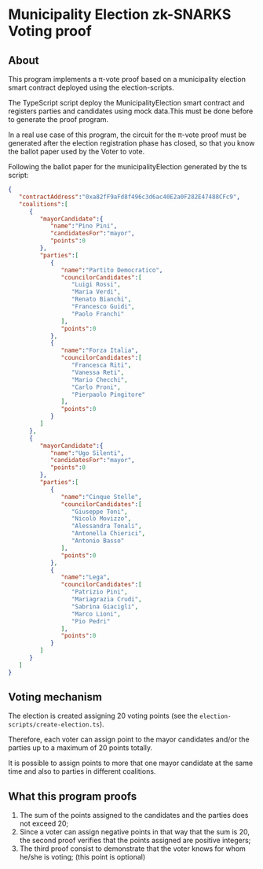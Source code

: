 # Municipality Election zk-SNARKS Voting proof 

## About

This program implements a π-vote proof based on a municipality election smart contract deployed using the election-scripts.

The TypeScript script deploy the MunicipalityElection smart contract and registers parties and candidates using mock data.This must be done
before to generate the proof program.

In a real use case of this program, the circuit for the π-vote proof must be generated after the election 
registration phase has closed, so that you know the ballot paper used by the Voter to vote.

Following the ballot paper for the municipalityElection generated by the ts script:

```json
{
   "contractAddress":"0xa82fF9aFd8f496c3d6ac40E2a0F282E47488CFc9",
   "coalitions":[
      {
         "mayorCandidate":{
            "name":"Pino Pini",
            "candidatesFor":"mayor",
            "points":0
         },
         "parties":[
            {
               "name":"Partito Democratico",
               "councilorCandidates":[
                  "Luigi Rossi",
                  "Maria Verdi",
                  "Renato Bianchi",
                  "Francesco Guidi",
                  "Paolo Franchi"
               ],
               "points":0
            },
            {
               "name":"Forza Italia",
               "councilorCandidates":[
                  "Francesca Riti",
                  "Vanessa Reti",
                  "Mario Checchi",
                  "Carlo Proni",
                  "Pierpaolo Pingitore"
               ],
               "points":0
            }
         ]
      },
      {
         "mayorCandidate":{
            "name":"Ugo Silenti",
            "candidatesFor":"mayor",
            "points":0
         },
         "parties":[
            {
               "name":"Cinque Stelle",
               "councilorCandidates":[
                  "Giuseppe Toni",
                  "Nicolò Movizzo",
                  "Alessandra Tonali",
                  "Antonella Chierici",
                  "Antonio Basso"
               ],
               "points":0
            },
            {
               "name":"Lega",
               "councilorCandidates":[
                  "Patrizio Pini",
                  "Mariagrazia Crudi",
                  "Sabrina Giacigli",
                  "Marco Lioni",
                  "Pio Pedri"
               ],
               "points":0
            }
         ]
      }
   ]
}
```

## Voting mechanism

The election is created assigning 20 voting points (see the `election-scripts/create-election.ts`). 

Therefore, each voter can assign point to the mayor candidates and/or the parties 
up to a maximum of 20 points totally.

It is possible to assign points to more that one mayor candidate at the same time and also to parties in different coalitions.

## What this program proofs

1. The sum of the points assigned to the candidates and the parties does not exceed 20;
2. Since a voter can assign negative points in that way that the sum is 20, the second proof verifies that the points assigned are positive integers;
3. The third proof consist to demonstrate that the voter knows for whom he/she is voting; (this point is optional)
